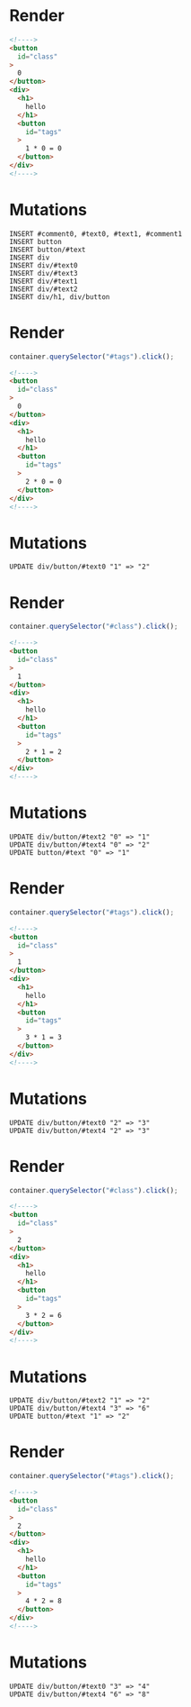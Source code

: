 # Render
```html
<!---->
<button
  id="class"
>
  0
</button>
<div>
  <h1>
    hello
  </h1>
  <button
    id="tags"
  >
    1 * 0 = 0
  </button>
</div>
<!---->
```

# Mutations
```
INSERT #comment0, #text0, #text1, #comment1
INSERT button
INSERT button/#text
INSERT div
INSERT div/#text0
INSERT div/#text3
INSERT div/#text1
INSERT div/#text2
INSERT div/h1, div/button
```

# Render
```js
container.querySelector("#tags").click();
```
```html
<!---->
<button
  id="class"
>
  0
</button>
<div>
  <h1>
    hello
  </h1>
  <button
    id="tags"
  >
    2 * 0 = 0
  </button>
</div>
<!---->
```

# Mutations
```
UPDATE div/button/#text0 "1" => "2"
```

# Render
```js
container.querySelector("#class").click();
```
```html
<!---->
<button
  id="class"
>
  1
</button>
<div>
  <h1>
    hello
  </h1>
  <button
    id="tags"
  >
    2 * 1 = 2
  </button>
</div>
<!---->
```

# Mutations
```
UPDATE div/button/#text2 "0" => "1"
UPDATE div/button/#text4 "0" => "2"
UPDATE button/#text "0" => "1"
```

# Render
```js
container.querySelector("#tags").click();
```
```html
<!---->
<button
  id="class"
>
  1
</button>
<div>
  <h1>
    hello
  </h1>
  <button
    id="tags"
  >
    3 * 1 = 3
  </button>
</div>
<!---->
```

# Mutations
```
UPDATE div/button/#text0 "2" => "3"
UPDATE div/button/#text4 "2" => "3"
```

# Render
```js
container.querySelector("#class").click();
```
```html
<!---->
<button
  id="class"
>
  2
</button>
<div>
  <h1>
    hello
  </h1>
  <button
    id="tags"
  >
    3 * 2 = 6
  </button>
</div>
<!---->
```

# Mutations
```
UPDATE div/button/#text2 "1" => "2"
UPDATE div/button/#text4 "3" => "6"
UPDATE button/#text "1" => "2"
```

# Render
```js
container.querySelector("#tags").click();
```
```html
<!---->
<button
  id="class"
>
  2
</button>
<div>
  <h1>
    hello
  </h1>
  <button
    id="tags"
  >
    4 * 2 = 8
  </button>
</div>
<!---->
```

# Mutations
```
UPDATE div/button/#text0 "3" => "4"
UPDATE div/button/#text4 "6" => "8"
```